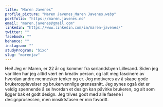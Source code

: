 ```yaml
---
title: "Maren Javenes"
profile_picture: "Maren Javenes_Maren Javenes.webp"
portfolio: "https://maren.javenes.no"
email: "maren.javenes@gmail.com"
linkedin: "https://www.linkedin.com/in/maren-javenes/"
twitter: ""
facebook: ""
behance: ""
instagram: ""
studyProgram: "bixd"
slug: "marenjav"
---
```


Hei! Jeg er Maren, er 22 år og kommer fra sørlandsbyen Lillesand. Siden jeg var liten har jeg alltid vært en kreativ person, og latt meg fascinere av hvordan andre mennesker tenker og er. Jeg motiveres av å skape gode brukeropplevelser og brukervennlige grensesnitt. Jeg synes også det er veldig spennende å se hvordan et design kan påvirke brukeren, og alt som ligger bak et godt design. Jeg trives godt med alle fasene i designprosessen, men innsiktsfasen er min favoritt.
